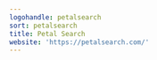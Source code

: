 ```yaml
---
logohandle: petalsearch
sort: petalsearch
title: Petal Search
website: 'https://petalsearch.com/'
---
```

